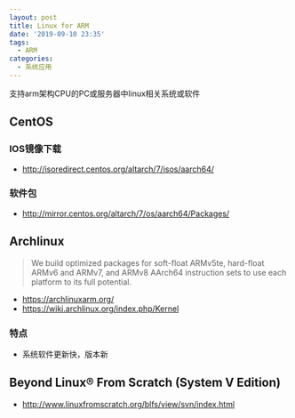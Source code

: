 ```yaml
---
layout: post
title: Linux for ARM
date: '2019-09-10 23:35'
tags:
  - ARM
categories:
  - 系统应用
---
```


支持arm架构CPU的PC或服务器中linux相关系统或软件

<!--more-->


## CentOS

### IOS镜像下载

- http://isoredirect.centos.org/altarch/7/isos/aarch64/


### 软件包

- http://mirror.centos.org/altarch/7/os/aarch64/Packages/


## Archlinux

>We build optimized packages for soft-float ARMv5te, hard-float ARMv6 and ARMv7, and ARMv8 AArch64 instruction sets to use each platform to its full potential.

- https://archlinuxarm.org/
- https://wiki.archlinux.org/index.php/Kernel

### 特点

 - 系统软件更新快，版本新


## Beyond Linux® From Scratch (System V Edition)




- http://www.linuxfromscratch.org/blfs/view/svn/index.html
